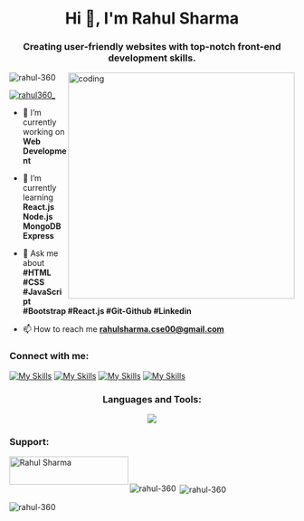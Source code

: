 <h1 align="center">Hi 👋, I'm Rahul Sharma</h1>
<h3 align="center">Creating user-friendly websites with top-notch front-end development skills.</h3>
<img align="right" alt="coding" width="400" src="https://github-production-user-asset-6210df.s3.amazonaws.com/102182985/261095051-29e36476-8397-4e2f-be2d-170c4586f5cf.gif">

<p align="left"> <img src="https://komarev.com/ghpvc/?username=rahul-360&label=Profile%20views&color=0e75b6&style=flat" alt="rahul-360"/> </p>

<p align="left"> <a href="https://x.com/rahul360_" target="blank"><img src="https://img.shields.io/twitter/follow/rahul360_?logo=twitter&style=for-the-badge" alt="rahul360_"/></a> </p>


- 🔭 I’m currently working on **Web Development**

- 🌱 I’m currently learning **React.js Node.js MongoDB Express**

- 💬 Ask me about **#HTML #CSS #JavaScript #Bootstrap #React.js #Git-Github #Linkedin**

- 📫 How to reach me **rahulsharma.cse00@gmail.com**

<h3 align="left">Connect with me:</h3>

[![My Skills](https://skillicons.dev/icons?i=linkedin)](https://www.linkedin.com/in/rahul360-)
[![My Skills](https://skillicons.dev/icons?i=twitter)](https://x.com/rahul360_)
[![My Skills](https://skillicons.dev/icons?i=github)](https://github.com/rahul-360)
[![My Skills](https://skillicons.dev/icons?i=instagram)](https://Instagram.com)

<h3 align="center">Languages and Tools:</h3>

<p align="center">
  <a href="https://github.com/rahul-360">
    <img src="https://skillicons.dev/icons?i=html,css,js,bootstrap,jquery,react,nodejs,mongodb,express,php,c,git,github,vscode,java,py,aws,wordpress,&perline=6" />
  </a>
</p>

<h3 align="left">Support:</h3>
<p><a href="https://www.buymeacoffee.com/Rahul Sharma"> <img align="left" src="https://cdn.buymeacoffee.com/buttons/v2/default-yellow.png" height="50" width="210" alt="Rahul Sharma" /></a></p><br><br>

<p><img align="left" src="https://github-readme-stats.vercel.app/api/top-langs?username=rahul-360&show_icons=true&locale=en&layout=compact" alt="rahul-360" /></p>

<p>&nbsp;<img align="center" src="https://github-readme-stats.vercel.app/api?username=rahul-360&show_icons=true&locale=en" alt="rahul-360" /></p>

<p><img align="center" src="https://github-readme-streak-stats.herokuapp.com/?user=rahul-360&" alt="rahul-360" /></p>

